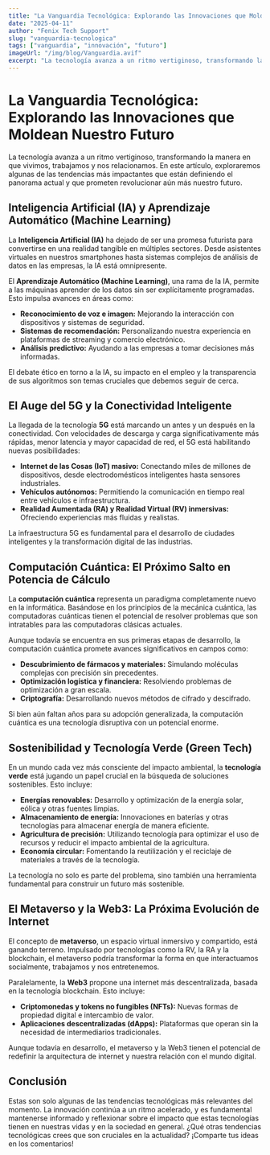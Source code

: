 ```yaml
---
title: "La Vanguardia Tecnológica: Explorando las Innovaciones que Moldean Nuestro Futuro"
date: "2025-04-11"
author: "Fenix Tech Support"
slug: "vanguardia-tecnologica"
tags: ["vanguardia", "innovación", "futuro"]
imageUrl: "/img/blog/Vanguardia.avif"
excerpt: "La tecnología avanza a un ritmo vertiginoso, transformando la manera en que vivimos, trabajamos y nos relacionamos. En este artículo, exploraremos algunas de las tendencias más impactantes que están definiendo el panorama actual y que prometen revolucionar aún más nuestro futuro."
---
```



# La Vanguardia Tecnológica: Explorando las Innovaciones que Moldean Nuestro Futuro

La tecnología avanza a un ritmo vertiginoso, transformando la manera en que vivimos, trabajamos y nos relacionamos. En este artículo, exploraremos algunas de las tendencias más impactantes que están definiendo el panorama actual y que prometen revolucionar aún más nuestro futuro.

## Inteligencia Artificial (IA) y Aprendizaje Automático (Machine Learning)

La **Inteligencia Artificial (IA)** ha dejado de ser una promesa futurista para convertirse en una realidad tangible en múltiples sectores. Desde asistentes virtuales en nuestros smartphones hasta sistemas complejos de análisis de datos en las empresas, la IA está omnipresente.

El **Aprendizaje Automático (Machine Learning)**, una rama de la IA, permite a las máquinas aprender de los datos sin ser explícitamente programadas. Esto impulsa avances en áreas como:

* **Reconocimiento de voz e imagen:** Mejorando la interacción con dispositivos y sistemas de seguridad.
* **Sistemas de recomendación:** Personalizando nuestra experiencia en plataformas de streaming y comercio electrónico.
* **Análisis predictivo:** Ayudando a las empresas a tomar decisiones más informadas.

El debate ético en torno a la IA, su impacto en el empleo y la transparencia de sus algoritmos son temas cruciales que debemos seguir de cerca.

## El Auge del 5G y la Conectividad Inteligente

La llegada de la tecnología **5G** está marcando un antes y un después en la conectividad. Con velocidades de descarga y carga significativamente más rápidas, menor latencia y mayor capacidad de red, el 5G está habilitando nuevas posibilidades:

* **Internet de las Cosas (IoT) masivo:** Conectando miles de millones de dispositivos, desde electrodomésticos inteligentes hasta sensores industriales.
* **Vehículos autónomos:** Permitiendo la comunicación en tiempo real entre vehículos e infraestructura.
* **Realidad Aumentada (RA) y Realidad Virtual (RV) inmersivas:** Ofreciendo experiencias más fluidas y realistas.

La infraestructura 5G es fundamental para el desarrollo de ciudades inteligentes y la transformación digital de las industrias.

## Computación Cuántica: El Próximo Salto en Potencia de Cálculo

La **computación cuántica** representa un paradigma completamente nuevo en la informática. Basándose en los principios de la mecánica cuántica, las computadoras cuánticas tienen el potencial de resolver problemas que son intratables para las computadoras clásicas actuales.

Aunque todavía se encuentra en sus primeras etapas de desarrollo, la computación cuántica promete avances significativos en campos como:

* **Descubrimiento de fármacos y materiales:** Simulando moléculas complejas con precisión sin precedentes.
* **Optimización logística y financiera:** Resolviendo problemas de optimización a gran escala.
* **Criptografía:** Desarrollando nuevos métodos de cifrado y descifrado.

Si bien aún faltan años para su adopción generalizada, la computación cuántica es una tecnología disruptiva con un potencial enorme.

## Sostenibilidad y Tecnología Verde (Green Tech)

En un mundo cada vez más consciente del impacto ambiental, la **tecnología verde** está jugando un papel crucial en la búsqueda de soluciones sostenibles. Esto incluye:

* **Energías renovables:** Desarrollo y optimización de la energía solar, eólica y otras fuentes limpias.
* **Almacenamiento de energía:** Innovaciones en baterías y otras tecnologías para almacenar energía de manera eficiente.
* **Agricultura de precisión:** Utilizando tecnología para optimizar el uso de recursos y reducir el impacto ambiental de la agricultura.
* **Economía circular:** Fomentando la reutilización y el reciclaje de materiales a través de la tecnología.

La tecnología no solo es parte del problema, sino también una herramienta fundamental para construir un futuro más sostenible.

## El Metaverso y la Web3: La Próxima Evolución de Internet

El concepto de **metaverso**, un espacio virtual inmersivo y compartido, está ganando terreno. Impulsado por tecnologías como la RV, la RA y la blockchain, el metaverso podría transformar la forma en que interactuamos socialmente, trabajamos y nos entretenemos.

Paralelamente, la **Web3** propone una internet más descentralizada, basada en la tecnología blockchain. Esto incluye:

* **Criptomonedas y tokens no fungibles (NFTs):** Nuevas formas de propiedad digital e intercambio de valor.
* **Aplicaciones descentralizadas (dApps):** Plataformas que operan sin la necesidad de intermediarios tradicionales.

Aunque todavía en desarrollo, el metaverso y la Web3 tienen el potencial de redefinir la arquitectura de internet y nuestra relación con el mundo digital.

## Conclusión

Estas son solo algunas de las tendencias tecnológicas más relevantes del momento. La innovación continúa a un ritmo acelerado, y es fundamental mantenerse informado y reflexionar sobre el impacto que estas tecnologías tienen en nuestras vidas y en la sociedad en general. ¿Qué otras tendencias tecnológicas crees que son cruciales en la actualidad? ¡Comparte tus ideas en los comentarios!